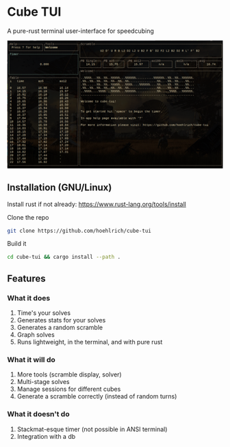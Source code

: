 # Cube TUI

A pure-rust terminal user-interface for speedcubing

![Welcome screen of cube-tui](images/welcome.jpg)

## Installation (GNU/Linux)

Install rust if not already: https://www.rust-lang.org/tools/install

Clone the repo
```bash
git clone https://github.com/hoehlrich/cube-tui
```

Build it
```bash
cd cube-tui && cargo install --path .
```

## Features

### What it does

1. Time's your solves
2. Generates stats for your solves
3. Generates a random scramble
4. Graph solves
5. Runs lightweight, in the terminal, and with pure rust

### What it will do

1. More tools (scramble display, solver)
2. Multi-stage solves
3. Manage sessions for different cubes
4. Generate a scramble correctly (instead of random turns)

### What it doesn't do

1. Stackmat-esque timer (not possible in ANSI terminal)
2. Integration with a db
